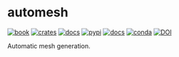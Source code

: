 # automesh

[![book](https://img.shields.io/badge/automesh-Book-blue?logo=mdbook&logoColor=000000)](https://autotwin.github.io/automesh)
[![crates](https://img.shields.io/crates/v/automesh?logo=rust&logoColor=000000&label=Crates&color=32592f)](https://crates.io/crates/automesh)
[![docs](https://img.shields.io/badge/Docs-API-e57300?logo=docsdotrs&logoColor=000000)](https://docs.rs/automesh)
[![pypi](https://img.shields.io/pypi/v/automesh?logo=pypi&logoColor=FBE072&label=PyPI&color=4B8BBE)](https://pypi.org/project/automesh)
[![docs](https://img.shields.io/badge/Docs-API-8CA1AF?logo=readthedocs)](https://automesh.readthedocs.io)
[![conda](https://img.shields.io/conda/v/conda-forge/automesh?logo=Anaconda&label=Conda&color=%2344A833)](https://anaconda.org/conda-forge/automesh)
[![DOI](https://img.shields.io/badge/DOI-10.5281/zenodo.13845433-blue)](https://doi.org/10.5281/zenodo.13845433)

Automatic mesh generation.
